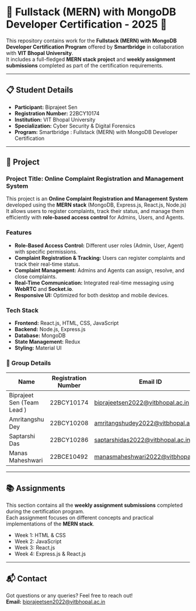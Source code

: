 # 🚀 Fullstack (MERN) with MongoDB Developer Certification - 2025 🚀

This repository contains work for the **Fullstack (MERN) with MongoDB Developer Certification Program** offered by **Smartbridge** in collaboration with **VIT Bhopal University**.  
It includes a full-fledged **MERN stack project** and **weekly assignment submissions** completed as part of the certification requirements.

---

## 📋 Student Details

- **Participant:** Biprajeet Sen  
- **Registration Number:** 22BCY10174  
- **Institution:** VIT Bhopal University  
- **Specialization:** Cyber Security & Digital Forensics  
- **Program:** Smartbridge : Fullstack (MERN) with MongoDB Developer Certification  

---

## 💼 Project

### Project Title: Online Complaint Registration and Management System

This project is an **Online Complaint Registration and Management System** developed using the **MERN stack** (MongoDB, Express.js, React.js, Node.js) 
It allows users to register complaints, track their status, and manage them efficiently with **role-based access control** for Admins, Users, and Agents.

### Features
- **Role-Based Access Control:** Different user roles (Admin, User, Agent) with specific permissions.
- **Complaint Registration & Tracking:** Users can register complaints and track their real-time status.
- **Complaint Management:** Admins and Agents can assign, resolve, and close complaints.
- **Real-Time Communication:** Integrated real-time messaging using **WebRTC** and **Socket.io**.
- **Responsive UI:** Optimized for both desktop and mobile devices.

### Tech Stack
- **Frontend:** React.js, HTML, CSS, JavaScript
- **Backend:** Node.js, Express.js
- **Database:** MongoDB
- **State Management:** Redux
- **Styling:** Material UI


### 👥 Group Details

| Name             | Registration Number | Email ID                              |
| ---------------- | -------------------- | ------------------------------------- |
| Biprajeet Sen (Team Lead )  | 22BCY10174            | biprajeetsen2022@vitbhopal.ac.in      |
| Amritangshu Dey  | 22BCY10208            | amritangshudey2022@vitbhopal.ac.in    |
| Saptarshi Das    | 22BCY10286            | saptarshidas2022@vitbhopal.ac.in      |
| Manas Maheshwari | 22BCE10492            | manasmaheshwari2022@vitbhopal.ac.in   |


---

## 📚 Assignments

This section contains all the **weekly assignment submissions** completed during the certification program.  
Each assignment focuses on different concepts and practical implementations of the **MERN stack**.

- Week 1: HTML & CSS 
- Week 2: JavaScript 
- Week 3: React.js
- Week 4: Express.js & React.js


---

## 📬 Contact

Got questions or any queries? Feel free to reach out!  
**Email:** [biprajeetsen2022@vitbhopal.ac.in](mailto:biprajeetsen2022@vitbhopal.ac.in)


